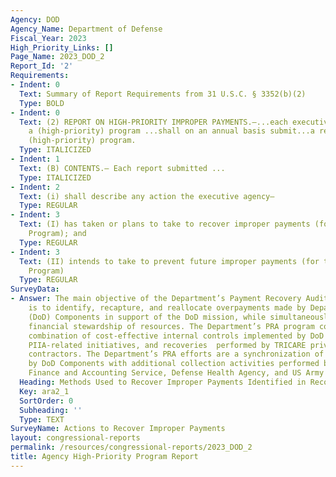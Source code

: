 ```yaml
---
Agency: DOD
Agency_Name: Department of Defense
Fiscal_Year: 2023
High_Priority_Links: []
Page_Name: 2023_DOD_2
Report_Id: '2'
Requirements:
- Indent: 0
  Text: Summary of Report Requirements from 31 U.S.C. § 3352(b)(2)
  Type: BOLD
- Indent: 0
  Text: (2) REPORT ON HIGH-PRIORITY IMPROPER PAYMENTS.—...each executive agency with
    a (high-priority) program ...shall on an annual basis submit...a report on that
    (high-priority) program.
  Type: ITALICIZED
- Indent: 1
  Text: (B) CONTENTS.— Each report submitted ...
  Type: ITALICIZED
- Indent: 2
  Text: (i) shall describe any action the executive agency—
  Type: REGULAR
- Indent: 3
  Text: (I) has taken or plans to take to recover improper payments (for the High-Priority
    Program); and
  Type: REGULAR
- Indent: 3
  Text: (II) intends to take to prevent future improper payments (for the High-Priority
    Program)
  Type: REGULAR
SurveyData:
- Answer: The main objective of the Department’s Payment Recovery Audit (PRA) program
    is to identify, recapture, and reallocate overpayments made by Department of Defense
    (DoD) Components in support of the DoD mission, while simultaneously demonstrating
    financial stewardship of resources. The Department’s PRA program consists of a
    combination of cost-effective internal controls implemented by DoD Components,
    PIIA-related initiatives, and recoveries  performed by TRICARE private sector
    contractors. The Department’s PRA efforts are a synchronization of actions taken
    by DoD Components with additional collection activities performed by the Defense
    Finance and Accounting Service, Defense Health Agency, and US Army Corps of Engineers.
  Heading: Methods Used to Recover Improper Payments Identified in Recovery Audits
  Key: ara2_1
  SortOrder: 0
  Subheading: ''
  Type: TEXT
SurveyName: Actions to Recover Improper Payments
layout: congressional-reports
permalink: /resources/congressional-reports/2023_DOD_2
title: Agency High-Priority Program Report
---
```


